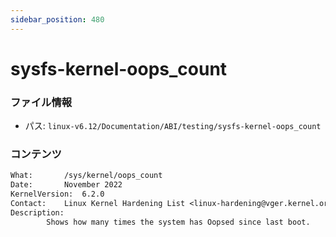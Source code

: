 ```yaml
---
sidebar_position: 480
---
```

# sysfs-kernel-oops_count

### ファイル情報

- パス: `linux-v6.12/Documentation/ABI/testing/sysfs-kernel-oops_count`

### コンテンツ

```txt
What:		/sys/kernel/oops_count
Date:		November 2022
KernelVersion:	6.2.0
Contact:	Linux Kernel Hardening List <linux-hardening@vger.kernel.org>
Description:
		Shows how many times the system has Oopsed since last boot.

```
